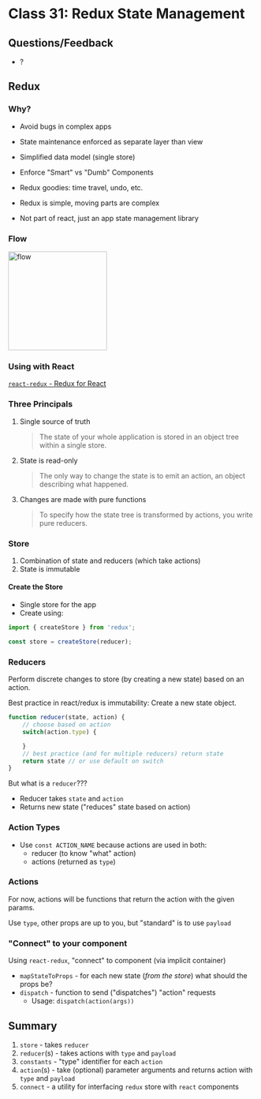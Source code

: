 Class 31: Redux State Management
===

## Questions/Feedback
* ?

## Redux

### Why?
* Avoid bugs in complex apps
* State maintenance enforced as separate layer than view
* Simplified data model (single store)
* Enforce "Smart" vs "Dumb" Components 
* Redux goodies: time travel, undo, etc.

* Redux is simple, moving parts are complex
* Not part of react, just an app state management library

### Flow

<img alt="flow" src="https://julienrenaux.fr/wp-content/uploads/2016/05/redux_diagram.png" width="200">

### Using with React

[`react-redux` - Redux for React](http://redux.js.org/docs/basics/UsageWithReact.html)

### Three Principals

1. Single source of truth
    > The state of your whole application is stored in an object tree within a single store.
1. State is read-only
    > The only way to change the state is to emit an action, an object describing what happened.
1. Changes are made with pure functions
    > To specify how the state tree is transformed by actions, you write pure reducers.

### Store

1. Combination of state and reducers (which take actions)
1. State is immutable

#### Create the Store

* Single store for the app
* Create using:
```js
import { createStore } from 'redux';

const store = createStore(reducer);
```

### Reducers

Perform discrete changes to store (by creating a new state) based on an action. 

Best practice in react/redux is immutability: Create a new state object.

```js
function reducer(state, action) {
    // choose based on action
    switch(action.type) {

    }
    // best practice (and for multiple reducers) return state
    return state // or use default on switch
}
```

But what is a `reducer`???
* Reducer takes `state` and `action`
* Returns new state ("reduces" state based on action)

### Action Types
* Use `const ACTION_NAME` because actions are used in both:
    * reducer (to know "what" action)
    * actions (returned as `type`)

### Actions

For now, actions will be functions that return the action
with the given params.

Use `type`, other props are up to you, but "standard" is to use `payload`
    
### "Connect" to your component

Using `react-redux`, "connect" to component (via implicit container)

* `mapStateToProps` - for each new state (_from the store_) what should the props be?
* `dispatch` - function to send ("dispatches") "action" requests
    * Usage: `dispatch(action(args))`

## Summary

1. `store` - takes `reducer`
1. `reducer`(s) - takes actions with `type` and `payload`
1. `constants` - "type" identifier for each `action`
1. `action`(s) - take (optional) parameter arguments and returns
action with `type` and `payload`
1. `connect` - a utility for interfacing `redux` store with `react` components
